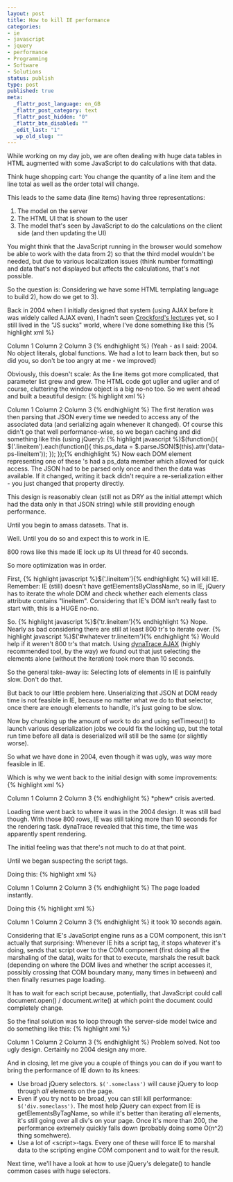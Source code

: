 ```yaml
---
layout: post
title: How to kill IE performance
categories:
- ie
- javascript
- jquery
- performance
- Programming
- Software
- Solutions
status: publish
type: post
published: true
meta:
  _flattr_post_language: en_GB
  _flattr_post_category: text
  _flattr_post_hidden: "0"
  _flattr_btn_disabled: ""
  _edit_last: "1"
  _wp_old_slug: ""
---
```

While working on my day job, we are often dealing with huge data tables in HTML augmented with some JavaScript to do calculations with that data.

Think huge shopping cart: You change the quantity of a line item and the line total as well as the order total will change.

This leads to the same data (line items) having three representations:
<ol>
	<li>The model on the server</li>
	<li>The HTML UI that is shown to the user</li>
	<li>The model that's seen by JavaScript to do the calculations on the client side (and then updating the UI)</li>
</ol>
You might think that the JavaScript running in the browser would somehow be able to work with the data from 2) so that the third model wouldn't be needed, but due to various localization issues (think number formatting) and data that's not displayed but affects the calculations, that's not possible.

So the question is: Considering we have some HTML templating language to build 2), how do we get to 3).

Back in 2004 when I initially designed that system (using AJAX before it was widely called AJAX even), I hadn't seen <a href="http://video.yahoo.com/watch/111593/1710507">Crockford's lecture</a>s yet, so I still lived in the "JS sucks" world, where I've done something like this
{% highlight xml %}<!-- lots of TRs -->
<tr>
    <td>Column 1 <script>addSet(1234 /*prodid*/, 1 /*quantity*/, 10 /*price*/, /* and, later, more, stuff, so, really, ugly */)</script></td>
    <td>Column 2</td>
    <td>Column 3</td>
</tr>
<!-- lots of TRs -->
{% endhighlight %}
(Yeah - as I said: 2004. No object literals, global functions. We had a lot to learn back then, but so did you, so don't be too angry at me - we improved)

Obviously, this doesn't scale: As the line items got more complicated, that parameter list grew and grew. The HTML code got uglier and uglier and of course, cluttering the window object is a big no-no too. So we went ahead and built a beautiful design:
{% highlight xml %}<!-- lots of TRs -->
<tr class="lineitem" data-ps-lineitem='{"prodid": 1234, "quantity": 1, "price": 10, "foo": "bar", "blah": "blah"}'>
    <td>Column 1</td>
    <td>Column 2</td>
    <td>Column 3</td>
</tr>
<!-- lots of TRs -->{% endhighlight %}
The first iteration was then parsing that JSON every time we needed to access any of the associated data (and serializing again whenever it changed). Of course this didn't go that well performance-wise, so we began caching and did something like this (using jQuery):
{% highlight javascript %}$(function(){
    $('.lineitem').each(function(){
        this.ps_data = $.parseJSON($(this).attr('data-ps-lineitem'));
    });
});{% endhighlight %}
Now each DOM element representing one of these <tr>'s had a ps_data member which allowed for quick access. The JSON had to be parsed only once and then the data was available. If it changed, writing it back didn't require a re-serialization either - you just changed that property directly.

This design is reasonably clean (still not as DRY as the initial attempt which had the data only in that JSON string) while still providing enough performance.

Until you begin to amass datasets. That is.

Well. Until you do so and expect this to work in IE.

800 rows like this made IE lock up its UI thread for 40 seconds.

So more optimization was in order.

First,
{% highlight javascript %}$('.lineitem'){% endhighlight %}
will kill IE. Remember: IE (still) doesn't have getElementsByClassName, so in IE, jQuery has to iterate the whole DOM and check whether each elements class attribute contains "lineitem". Considering that IE's DOM isn't really fast to start with, this is a HUGE no-no.

So.
{% highlight javascript %}$('tr.lineitem'){% endhighlight %}
Nope. Nearly as bad considering there are still at least 800 tr's to iterate over.
{% highlight javascript %}$('#whatever tr.lineitem'){% endhighlight %}
Would help if it weren't 800 tr's that match. Using <a href="http://ajax.dynatrace.com/pages/">dynaTrace AJAX</a> (highly recommended tool, by the way) we found out that just selecting the elements alone (without the iteration) took more than 10 seconds.

So the general take-away is: Selecting lots of elements in IE is painfully slow. Don't do that.

But back to our little problem here. Unserializing that JSON at DOM ready time is not feasible in IE, because no matter what we do to that selector, once there are enough elements to handle, it's just going to be slow.

Now by chunking up the amount of work to do and using setTimeout() to launch various deserialization jobs we could fix the locking up, but the total run time before all data is deserialized will still be the same (or slightly worse).

So what we have done in 2004, even though it was ugly, was way more feasible in IE.

Which is why we went back to the initial design with some improvements:
{% highlight xml %}<!-- lots of TRs -->
<tr class="lineitem">
    <td>Column 1 <script>PopScan.LineItems.add({"prodid": 1234, "quantity": 1, "price": 10, "foo": "bar", "blah": "blah"});</script></td>
    <td>Column 2</td>
    <td>Column 3</td>
</tr>
<!-- lots of TRs -->{% endhighlight %}
*phew* crisis averted.

Loading time went back to where it was in the 2004 design. It was still bad though. With those 800 rows, IE was still taking more than 10 seconds for the rendering task. dynaTrace revealed that this time, the time was apparently spent rendering.

The initial feeling was that there's not much to do at that point.

Until we began suspecting the script tags.

Doing this:
{% highlight xml %}
<!-- lots of TRs -->
<tr class="lineitem">
    <td>Column 1</td>
    <td>Column 2</td>
    <td>Column 3</td>
</tr>
<!-- lots of TRs -->{% endhighlight %}
The page loaded instantly.

Doing this
{% highlight xml %}
<!-- lots of TRs -->
<tr class="lineitem">
    <td>Column 1 <script>1===1;</script></td>
    <td>Column 2</td>
    <td>Column 3</td>
</tr>
<!-- lots of TRs -->{% endhighlight %}
it took 10 seconds again.

Considering that IE's JavaScript engine runs as a COM component, this isn't actually that surprising: Whenever IE hits a script tag, it stops whatever it's doing, sends that script over to the COM component (first doing all the marshaling of the data), waits for that to execute, marshals the result back (depending on where the DOM lives and whether the script accesses it, possibly crossing that COM boundary many, many times in between) and then finally resumes page loading.

It has to wait for each script because, potentially, that JavaScript could call document.open() / document.write() at which point the document could completely change.

So the final solution was to loop through the server-side model twice and do something like this:
{% highlight xml %}<!-- lots of TRs -->
<tr class="lineitem">
    <td>Column 1 </td>
    <td>Column 2</td>
    <td>Column 3</td>
</tr>
<!-- lots of TRs -->
</table>
<script>
PopScan.LineItems.add({prodid: 1234, quantity: 1, price: 10, foo: "bar", blah: "blah"});
// 800 more of these
</script>{% endhighlight %}
Problem solved. Not too ugly design. Certainly no 2004 design any more.

And in closing, let me give you a couple of things you can do if you want to bring the performance of IE down to its knees:
<ul>
	<li>Use broad jQuery selectors. <code>$('.someclass')</code> will cause jQuery to loop through <em>all</em> elements on the page.</li>
	<li>Even if you try not to be broad, you can still kill performance: <code>$('div.someclass')</code>. The most help jQuery can expect from IE is getElementsByTagName, so while it's better than iterating <em>all</em> elements, it's still going over all div's on your page. Once it's more than 200, the performance extremely quickly falls down (probably doing some O(n^2) thing somehwere).</li>
	<li>Use a lot of &lt;script&gt;-tags. Every one of these will force IE to marshal data to the scripting engine COM component and to wait for the result.</li>
</ul>
Next time, we'll have a look at how to use jQuery's delegate() to handle common cases with huge selectors.
